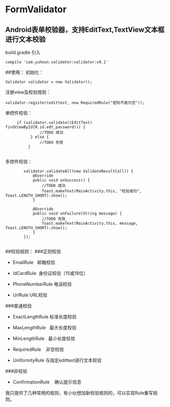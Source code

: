 # FormValidator
## Android表单校验器，支持EditText,TextView文本框进行文本校验

build.gradle 引入
```
compile 'com.yuhoon.validator:validator:v0.1'
```    
##使用：
初始化：
``` 
Validator validator = new Validator();
```    
注册view及校验规则：
```
validator.register(edittext, new RequiredRule("密码不能为空"));
```    
单控件校验：

```
     if (validator.validate((EditText) findViewById(R.id.edt_password))) {
               //TODO 成功
           } else {
               //TODO 失败
          }   
           
```

多控件校验：

```
        validator.validateAll(new ValidateResultCall() {
            @Override
            public void onSuccess() {
                //TODO 成功
                Toast.makeText(MainActivity.this, "检验成功", Toast.LENGTH_SHORT).show();
            }

            @Override
            public void onFailure(String message) {
                //TODO 失败
                Toast.makeText(MainActivity.this, message, Toast.LENGTH_SHORT).show();
            }
        });
       
 ```
##校验规则：
###正则校验

* EmailRule   邮箱校验

* IdCardRule  身份证校验（15或18位）

* PhoneNumberRule 电话校验

* UrlRule URL校验

###普通校验

* ExactLengthRule 标准长度校验

* MaxLengthRule   最大长度校验

* MinLengthRule   最小长度校验

* RequiredRule    非空校验

* UniformityRule 与指定edittext进行文本校验

###非校验

* ConfirmationRule    确认提示信息

我只提供了几种常用的规则，有小伙想加新校验规则的，可以实现Rule重写规则。
